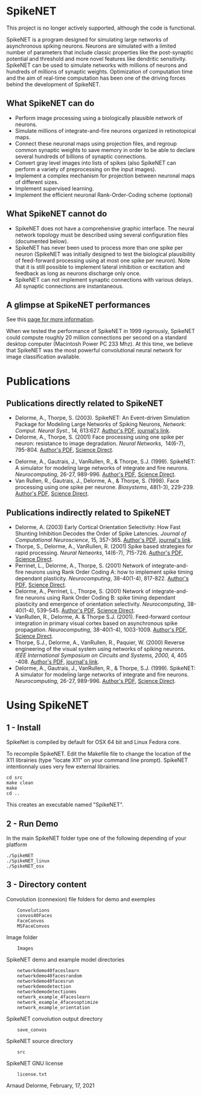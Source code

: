 SpikeNET
===
This project is no longer actively supported, although the code is functional.

SpikeNET is a program designed for simulating large networks of asynchronous spiking neurons. Neurons are simulated with a limited number of parameters that include classic properties like the post-synaptic potential and threshold and more novel features like dendritic sensitivity. SpikeNET can be used to simulate networks with millions of neurons and hundreds of millions of synaptic weights. Optimization of computation time and the aim of real-time computation has been one of the driving forces behind the development of SpikeNET.

What SpikeNET can do
----
* Perform image processing using a biologically plausible network of neurons.
* Simulate millions of integrate-and-fire neurons organized in retinotopical maps.
* Connect these neuronal maps using projection files, and regroup common synaptic weights to save memory in order to be able to declare several hundreds of billions of synaptic connections.
* Convert gray level images into lists of spikes (also SpikeNET can perform a variety of preprocessing on the input images).
* Implement a complex mechanism for projection between neuronal maps of different sizes.
* Implement supervised learning.
* Implement the efficient neuronal Rank-Order-Coding scheme (optional)

What SpikeNET cannot  do
----
* SpikeNET does not have a comprehensive graphic interface. The neural network topology must be described using several configuration files (documented below).
* SpikeNET has never been used to process more than one spike per neuron (SpikeNET was initially designed to test the biological plausibility of feed-forward processing using at most one spike per neuron). Note that it is still possible to implement lateral inhibition or excitation and feedback as long as neurons discharge only once.
* SpikeNET can not implement synaptic connections with various delays. All synaptic connections are instantaneous.

A glimpse at SpikeNET performances 
---
See this [page for more information](http://arnauddelorme.com/neural-network-2/).

When we tested the performance of SpikeNET in 1999 rigorously, SpikeNET could compute roughly 20 million connections per second on a standard desktop computer (Macintosh Power PC 233 Mhz). At this time, we believe that SpikeNET was the most powerful convolutional neural network for image classification available.

Publications
====
Publications directly related to SpikeNET
---
* Delorme, A., Thorpe, S. (2003). SpikeNET: An Event-driven Simulation Package for Modeling Large Networks of Spiking Neurons, <i>Network: Comput. Neural Syst.</i>, 14, 613:627. <a
 href="https://sccn.ucsd.edu/~arno/mypapers/delormeN2003.pdf" target="_blank">Author's PDF</a>, <a href="http://www.iop.org/EJ/article/0954-898X/14/4/301/ne3401.pdf" target="_blank">journal's link</a>. 
* Delorme, A., Thorpe, S. (2001) Face processing 
using one spike per neuron: resistance to image degradation. <i>Neural Networks</i>,&nbsp;
14(6-7), 795-804. <a href="https://sccn.ucsd.edu/~arno/mypapers/DelormeNN2001.pdf" target="_blank">Author's PDF</a>, <a href="http://www.sciencedirect.com/science?_ob=ArticleURL&_udi=B6T08-4475J9D-M&_user=4429&_handle=W-WA-A-A-BW-MsSAYWA-UUA-AUZUZEBEEU-AYVZECZDE-BW-U&_fmt=full&_coverDate=07%2F09%2F2001&_rdoc=18&_orig=browse&_srch=%23toc%234856%232001%23999859993%23268145!&_cdi=4856&view=c&_acct=C000000152&_version=1&_urlVersion=0&_userid=4429&md5=ffaff470b70c6ecfc6bede3dce4c3f15" target="_blank">Science Direct</a>. </p>
* Delorme, A., Gautrais, J., VanRullen, R., 
&amp; Thorpe, S.J. (1999). SpikeNET: A simulator for modeling large networks 
of integrate and fire neurons. <i>Neurocomputing</i>, 26-27, 989-996. <a
 href="https://sccn.ucsd.edu/~arno/mypapers/Delorme99.pdf">Author's PDF</a>, <a href="http://www.sciencedirect.com/science?_ob=GatewayURL&_origin=compsciportal&_method=citationSearch&_urlversion=4&_version=1&_piikey=S0925231299000958&md5=bfcb0ba39bf9beaf840e220ad7601923" target="_blank">Science Direct</a>.
* Van Rullen, R., Gautrais, J., Delorme, A.,
&amp; Thorpe, S. (1998). Face processing using one spike per neurone. <i>Biosystems</i>, 
48(1-3), 229-239. <a href="https://sccn.ucsd.edu/~arno/mypapers/VanRullen98.pdf" target="_blank">Author's PDF</a>, <a href="http://www.sciencedirect.com/science?_ob=ArticleURL&_udi=B6T2K-3V5V00M-10&_user=4429&_handle=W-WA-A-A-BD-MsSAYVA-UUW-AUZUDDDCZV-AYCBVVCAE-BD-U&_fmt=full&_coverDate=11%2F01%2F1998&_rdoc=28&_orig=browse&_srch=%23toc%234921%231998%23999519998%2332734!&_cdi=4921&view=c&_acct=C000000152&_version=1&_urlVersion=0&_userid=4429&md5=c93cd51c8e5f5f2b9859484bb831bb25" target="_blank">Science Direct</a>.

Publications indirectly related to SpikeNET
---
* Delorme, A. (2003) Early Cortical Orientation Selectivity:
How Fast Shunting Inhibition Decodes the Order of Spike Latencies. <i>Journal of Computational Neuroscience</i>, 15, 357-365. <a href="https://sccn.ucsd.edu/~arno/mypapers/Delorme2003.pdf" target="_blank">Author's PDF</a>, <a href="http://ipsapp008.kluweronline.com/content/getfile/4835/47/5/fulltext.pdf" target = "_blank">journal's link</a>.
* Thorpe, S., Delorme, A., VanRullen, R. (2001)
Spike based strategies for rapid processing. <i>Neural Networks</i>, 14(6-7),
715-726. <a href="https://sccn.ucsd.edu/~arno/mypapers/ThorpeSpiking_Neurons.pdf">Author's PDF</a>, <a href="http://www.sciencedirect.com/science?_ob=ArticleURL&_udi=B6T08-4475J9D-D&_user=4429&_handle=W-WA-A-A-BW-MsSAYWA-UUA-AUZUZEBEEU-AYVZECZDE-BW-U&_fmt=full&_coverDate=07%2F09%2F2001&_rdoc=12&_orig=browse&_srch=%23toc%234856%232001%23999859993%23268145!&_cdi=4856&view=c&_acct=C000000152&_version=1&_urlVersion=0&_userid=4429&md5=b3b30bd118bd596deea48e46ff888af8" target="_blank">Science Direct</a>.
* Perrinet, L., Delorme, A., Thorpe, S. (2001) 
Network of integrate-and-fire neurons using Rank Order Coding A: how to implement
spike timing dependant plasticity. <i>Neurocomputing</i>, 38-40(1-4), 817-822. 
  <a href="https://sccn.ucsd.edu/~arno/mypapers/Perinnet.cns200.pdf" target="_blank">Author's PDF</a>, <a href="http://www.sciencedirect.com/science?_ob=GatewayURL&_origin=compsciportal&_method=citationSearch&_urlversion=4&_version=1&_piikey=S092523120100460X&md5=e8cc5e653f0720321ebf717bffa35031" target="_blank">Science Direct</a>.
* Delorme, A., Perrinet, L., Thorpe, S. (2001) 
Network of integrate-and-fire neurons using Rank Order Coding B: spike timing
dependant plasticity and emergence of orientation selectivity. <i>Neurocomputing</i>, 
38-40(1-4), 539-545. <a href="https://sccn.ucsd.edu/~arno/mypapers/Delorme.cns2000.pdf" target="_blank">Author's PDF</a>, <a href="http://www.sciencedirect.com/science?_ob=GatewayURL&_origin=compsciportal&_method=citationSearch&_urlversion=4&_version=1&_piikey=S0925231201004039&md5=cbeaa7597d8ada435436ec59face748d" target="_blank">Science Direct</a>.</font> 
* VanRullen, R., Delorme, A. &amp; Thorpe 
S.J. (2001). Feed-forward contour integration in primary visual cortex based
on asynchronous spike propagation. <i>Neurocomputing</i>, 38-40(1-4), 1003-1009. 
  <a href="https://sccn.ucsd.edu/~arno/mypapers/ContourIntegration.PDF" target="_blank">Author's PDF</a>, <a href="http://www.sciencedirect.com/science?_ob=GatewayURL&_origin=compsciportal&_method=citationSearch&_urlversion=4&_version=1&_piikey=S0925231201004453&md5=ee6bdc771e75cf723370f2b8803b9742" target="_blank">Science Direct</a>.
* Thorpe, S.J., Delorme, A., VanRullen, R., Paquier, W. (2000) Reverse engineering of the visual system using networks  of spiking neurons. <i>IEEE International Symposium on Circuits and 
Systems, 2000, </i>4, 405 -408. <a href="https://sccn.ucsd.edu/~arno/mypapers/thorpe.pdf" target="_blank">Author's PDF</a>, <a href="http://ieeexplore.ieee.org/iel5/6910/18613/00858774.pdf?isNumber=18613&prod=CNF&arnumber=858774&arSt=405&ared=408+vol.4&arAuthor=Thorpe%2C+S.J.%3B+Delorme%2C+A.%3B+Van+Rullen%2C+R.%3B+Paquier%2C+W.%3B" target="_blank">journal's link</a>.</font> 
* Delorme, A., Gautrais, J., VanRullen, R., 
&amp; Thorpe, S.J. (1999). SpikeNET: A simulator for modeling large networks 
of integrate and fire neurons. <i>Neurocomputing</i>, 26-27, 989-996. <a  href="https://sccn.ucsd.edu/~arno/mypapers/Delorme99.pdf">Author's PDF</a>, <a href="http://www.sciencedirect.com/science?_ob=GatewayURL&_origin=compsciportal&_method=citationSearch&_urlversion=4&_version=1&_piikey=S0925231299000958&md5=bfcb0ba39bf9beaf840e220ad7601923" target="_blank">Science Direct</a>.

Using SpikeNET
====
1 - Install
---
SpikeNet is compiled by default for OSX 64 bit and Linux Fedora core.

To recompile SpikeNET. Edit the Makefile file to change the location of the X11 librairies (type "locate X11" on your command line prompt). SpikeNET intentionnaly uses very few external librairies.

	cd src
	make clean
	make
	cd ..
	
 This creates an executable named "SpikeNET".

2 - Run Demo
---

In the main SpikeNET folder type one of the following depending of your platform

	./SpikeNET
	./SpikeNET_linux
	./SpikeNET_osx


3 - Directory content
---
Convolution (connexion) file folders for demo and exemples
```
	Convolutions
	convos40Faces
	FaceConvos
	MSFaceConvos
```

Image folder
```
	Images
```

SpikeNET demo and example model directories
```
	networkdemo40faceslearn
	networkdemo40facesrandom
	networkdemo40facesrun
	networkdemodetection
	networkdemodetectionms
	network_example_4faceslearn
	network_example_4facesoptimize
	network_example_orientation
```


SpikeNET convolution output directory
```
	save_convos
```

SpikeNET source directory
```
	src
```

SpikeNET GNU license
```
	license.txt
```

Arnaud Delorme, February, 17, 2021
